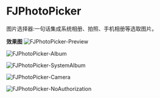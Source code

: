 # FJPhotoPicker

图片选择器:一句话集成系统相册、拍照、手机相册等选取图片。

**效果图**
![FJPhotoPicker-Preview](https://github.com/fangjinfeng/FJPhotoPicker/blob/master/FJPhotoPickerDemo/Snapshots/FJPhotoPicker-Preview.gif)


![FJPhotoPicker-Album](https://github.com/fangjinfeng/FJPhotoPicker/blob/master/FJPhotoPickerDemo/Snapshots/FJPhotoPicker-Album.gif)


![FJPhotoPicker-SystemAlbum](https://github.com/fangjinfeng/FJPhotoPicker/blob/master/FJPhotoPickerDemo/Snapshots/FJPhotoPicker-SystemAlbum.gif)

![FJPhotoPicker-Camera](https://github.com/fangjinfeng/FJPhotoPicker/blob/master/FJPhotoPickerDemo/Snapshots/FJPhotoPicker-Camera.gif)

![FJPhotoPicker-NoAuthorization](https://github.com/fangjinfeng/FJPhotoPicker/blob/master/FJPhotoPickerDemo/Snapshots/FJPhotoPicker-NoAuthorization.gif)
